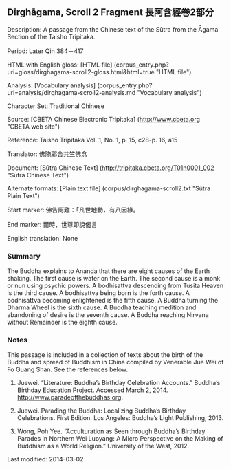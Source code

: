 ## Dīrghāgama, Scroll 2 Fragment 長阿含經卷2部分

Description: A passage from the Chinese text of the Sūtra from the Āgama Section of the Taisho Tripitaka. 

Period: Later Qin 384－417

HTML with English gloss: [HTML file] (corpus_entry.php?uri=gloss/dirghagama-scroll2-gloss.html&html=true "HTML file")

Analysis: [Vocabulary analysis] (corpus_entry.php?uri=analysis/dirghagama-scroll2-analysis.md "Vocabulary analysis")

Character Set: Traditional Chinese

Source: [CBETA Chinese Electronic Tripitaka] (http://www.cbeta.org "CBETA web site")

Reference: Taisho Tripitaka Vol. 1, No. 1, p. 15, c28-p. 16, a15

Translator: 佛陁耶舍共竺佛念

Document: [Sūtra Chinese Text] (http://tripitaka.cbeta.org/T01n0001_002 "Sūtra Chinese Text")

Alternate formats: [Plain text file] (corpus/dirghagama-scroll2.txt "Sūtra Plain Text")

Start marker: 佛告阿難：「凡世地動，有八因緣。

End marker: 爾時，世尊即說偈言

English	translation: None

### Summary
The Buddha explains to Ananda that there are eight causes of the Earth shaking. The first cause is water on the Earth. The second cause is a monk or nun using psychic powers. A bodhisattva descending from Tusita Heaven is the third cause. A bodhisattva being born is the forth cause. A bodhisattva becoming enlightened is the fifth cause. A Buddha turning the Dharma Wheel is the sixth cause. A Buddha teaching medition and abandoning of desire is the seventh cause. A Buddha reaching Nirvana without Remainder is the eighth cause.

### Notes
This passage is included in a collection of texts about the birth of the Buddha and spread of Buddhism in China compiled by Venerable Jue Wei of Fo Guang Shan. See the references below.

1. Juewei. “Literature: Buddha’s Birthday Celebration Accounts.” Buddha’s Birthday Education Project. Accessed March 2, 2014. <a href="http://www.paradeofthebuddhas.org">http://www.paradeofthebuddhas.org</a>.

2. Juewei. Parading the Buddha: Localizing Buddha’s Birthday Celebrations. First Edition. Los Angeles: Buddha’s Light Publishing, 2013.

3. Wong, Poh Yee. “Acculturation as Seen through Buddha’s Birthday Parades in Northern Wei Luoyang: A Micro Perspective on the Making of Buddhism as a World Religion.” University of the West, 2012.

Last modified: 2014-03-02

